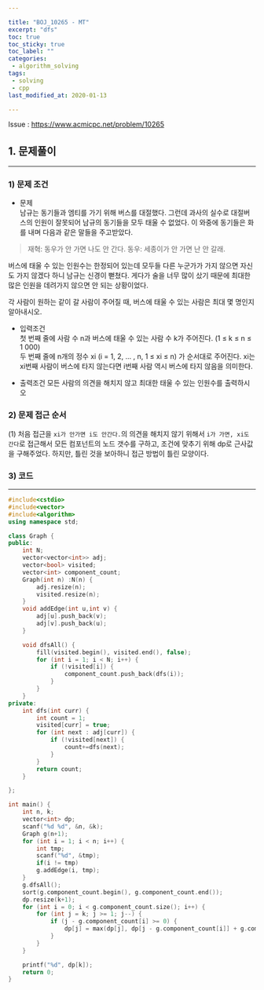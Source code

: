 ```yaml
---

title: "BOJ_10265 - MT"  
excerpt: "dfs"  
toc: true  
toc_sticky: true  
toc_label: ""  
categories:  
 - algorithm_solving  
tags:  
 - solving  
 - cpp  
last_modified_at: 2020-01-13

---
```


Issue : <https://www.acmicpc.net/problem/10265>

## 1. 문제풀이  

- - -

### 1) 문제 조건

- 문제  
남규는 동기들과 엠티를 가기 위해 버스를 대절했다. 그런데 과사의 실수로 대절버스의 인원이 잘못되어 남규의 동기들을 모두 태울 수 없었다. 이 와중에 동기들은 화를 내며 다음과 같은 말들을 주고받았다.

>재혁: 동우가 안 가면 나도 안 간다.
>동우: 세종이가 안 가면 난 안 갈래.  

버스에 태울 수 있는 인원수는 한정되어 있는데 모두들 다른 누군가가 가지 않으면 자신도 가지 않겠다 하니 남규는 신경이 뻗쳤다. 게다가 술을 너무 많이 샀기 때문에 최대한 많은 인원을 데려가지 않으면 안 되는 상황이었다.

각 사람이 원하는 같이 갈 사람이 주어질 때, 버스에 태울 수 있는 사람은 최대 몇 명인지 알아내시오.

- 입력조건  
첫 번째 줄에 사람 수 n과 버스에 태울 수 있는 사람 수 k가 주어진다. (1 ≤ k ≤ n ≤ 1 000)  
두 번째 줄에 n개의 정수 xi (i = 1, 2, ... , n, 1 ≤ xi ≤ n) 가 순서대로 주어진다. xi는 xi번째 사람이 버스에 타지 않는다면 i번째 사람 역시 버스에 타지 않음을 의미한다.  

- 출력조건
모든 사람의 의견을 해치지 않고 최대한 태울 수 있는 인원수를 출력하시오 

### 2) 문제 접근 순서
  
(1) 처음 접근을 `xi가 안가면 i도 안간다.`의 의견을 해치지 않기 위해서 `i가 가면, xi도 간다`로 접근해서 모든 컴포넌트의 노드 갯수를 구하고, 조건에 맞추기 위해 dp로 근사값을 구해주었다. 하지만, 틀린 것을 보아하니 접근 방법이 틀린 모양이다.  

### 3) 코드

- - -

```cpp
#include<cstdio>
#include<vector>
#include<algorithm>
using namespace std;

class Graph {
public:
	int N;
	vector<vector<int>> adj;
	vector<bool> visited;
	vector<int> component_count;
	Graph(int n) :N(n) {
		adj.resize(n);
		visited.resize(n);
	}
	void addEdge(int u,int v) {
		adj[u].push_back(v);
		adj[v].push_back(u);
	}

	void dfsAll() {
		fill(visited.begin(), visited.end(), false);
		for (int i = 1; i < N; i++) {
			if (!visited[i]) {
				component_count.push_back(dfs(i));
			}
		}
	}
private:
	int dfs(int curr) {
		int count = 1;
		visited[curr] = true;
		for (int next : adj[curr]) {
			if (!visited[next]) {
				count+=dfs(next);
			}
		}
		return count;
	}

};

int main() {
	int n, k;
	vector<int> dp;
	scanf("%d %d", &n, &k);
	Graph g(n+1);
	for (int i = 1; i < n; i++) {
		int tmp;
		scanf("%d", &tmp);
		if(i != tmp) 
		g.addEdge(i, tmp);
	}
	g.dfsAll();
	sort(g.component_count.begin(), g.component_count.end());
	dp.resize(k+1);
	for (int i = 0; i < g.component_count.size(); i++) {
		for (int j = k; j >= 1; j--) {
			if (j - g.component_count[i] >= 0) {
				dp[j] = max(dp[j], dp[j - g.component_count[i]] + g.component_count[i]);
			}
		}
	}

	printf("%d", dp[k]);
	return 0;
}
```
